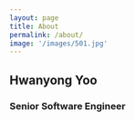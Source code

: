 ```yaml
---
layout: page
title: About
permalink: /about/
image: '/images/501.jpg'
---
```

## Hwanyong Yoo
### Senior Software Engineer

